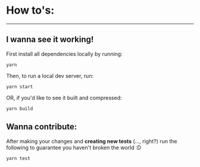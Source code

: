 #  How to's:
---

## I wanna see it working!
First install all dependencies locally by running:

`yarn`

Then, to run a local dev server, run:

`yarn start`

OR, if you'd like to see it built and compressed:

`yarn build`

## Wanna contribute:

After making your changes and **creating new tests** (..., right?) run the following to guarantee you haven't broken the world :D

`yarn test`
